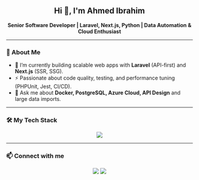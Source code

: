 <!-- Banner or personal logo -->
<h2 align="center">Hi 👋, I'm Ahmed Ibrahim</h2>
<p align="center">
  <b>Senior Software Developer | Laravel, Next.js, Python | Data Automation & Cloud Enthusiast</b>
</p>

---

### 🚀 About Me
- 🔭 I’m currently building scalable web apps with **Laravel** (API-first) and **Next.js** (SSR, SSG).
- ⚡ Passionate about code quality, testing, and performance tuning (PHPUnit, Jest, CI/CD).
- 💬 Ask me about **Docker, PostgreSQL, Azure Cloud, API Design** and large data imports.

---

### 🛠️ My Tech Stack

<p align="center">
  <img src="https://skillicons.dev/icons?i=laravel,nextjs,react,ts,js,python,postgres,docker,azure,redis,tailwind,git,linux,vscode" />
</p>

---

### 📫 Connect with me

<p align="center">
  <a href="https://linkedin.com/in/ahmed-ibrahem-156420146/"><img src="https://img.shields.io/badge/LinkedIn-0077B5?style=flat-square&logo=linkedin&logoColor=white"/></a>
  <a href="mailto:ai.ahmedibrahim98@gmail.com"><img src="https://img.shields.io/badge/Email-D14836?style=flat-square&logo=gmail&logoColor=white"/></a>
</p>
